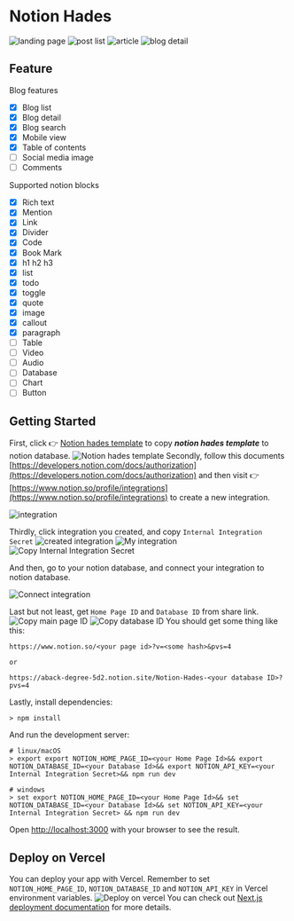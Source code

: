 # Notion Hades

![landing page](./docs/landing%20page.gif)
![post list](./docs/post%20list.gif)
![article](./docs/article.gif)
![blog detail](./docs/search.gif)

## Feature

Blog features

- [x] Blog list
- [x] Blog detail
- [x] Blog search
- [x] Mobile view
- [x] Table of contents
- [ ] Social media image
- [ ] Comments

Supported notion blocks

- [x] Rich text
- [x] Mention
- [x] Link
- [x] Divider
- [x] Code
- [x] Book Mark
- [x] h1 h2 h3
- [x] list
- [x] todo
- [x] toggle
- [x] quote
- [x] image
- [x] callout
- [x] paragraph
- [ ] Table
- [ ] Video
- [ ] Audio
- [ ] Database
- [ ] Chart
- [ ] Button

## Getting Started

First, click 👉 [Notion hades template](https://aback-degree-5d2.notion.site/Notion-Hades-1ac985ecc354807192a4fa16c65409a5?pvs=4) to copy **_notion hades template_** to notion database.
![Notion hades template](./docs//notion%20template.png)
Secondly, follow this documents [https://developers.notion.com/docs/authorization](https://developers.notion.com/docs/authorization) and then visit 👉 [https://www.notion.so/profile/integrations](https://www.notion.so/profile/integrations) to create a new integration.

![integration](./docs/intergration.png)

Thirdly, click integration you created, and copy `Internal Integration Secret`
![created integration](./docs/integration%20outcome.png)
![My integration](./docs/My%20integration.png)
![Copy Internal Integration Secret](./docs/Internal%20Integration%20Secret.png)

And then, go to your notion database, and connect your integration to notion database.

![Connect integration](./docs/Connect%20integration.png)

Last but not least, get `Home Page ID` and `Database ID` from share link.
![Copy main page ID](./docs/Copy%20main%20page%20ID.png)
![Copy database ID](./docs/Copy%20database%20ID.png)
You should get some thing like this:

```plain text
https://www.notion.so/<your page id>?v=<some hash>&pvs=4

or

https://aback-degree-5d2.notion.site/Notion-Hades-<your database ID>?pvs=4
```

Lastly, install dependencies:

```shell
> npm install
```

And run the development server:

```shell
# linux/macOS
> export export NOTION_HOME_PAGE_ID=<your Home Page Id>&& export NOTION_DATABASE_ID=<your Database Id>&& export NOTION_API_KEY=<your Internal Integration Secret>&& npm run dev

# windows
> set export NOTION_HOME_PAGE_ID=<your Home Page Id>&& set NOTION_DATABASE_ID=<your Database Id>&& set NOTION_API_KEY=<your Internal Integration Secret> && npm run dev
```

Open [http://localhost:3000](http://localhost:3000) with your browser to see the result.

## Deploy on Vercel

You can deploy your app with Vercel. Remember to set `NOTION_HOME_PAGE_ID`, `NOTION_DATABASE_ID` and `NOTION_API_KEY` in Vercel environment variables.
![Deploy on vercel](./docs/Deploy%20on%20vercel.png)
You can check out [Next.js deployment documentation](https://nextjs.org/docs/app/building-your-application/deploying) for more details.
